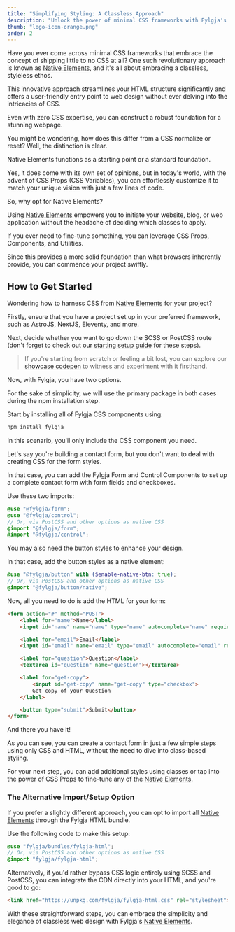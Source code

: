 ```yaml
---
title: "Simplifying Styling: A Classless Approach"
description: "Unlock the power of minimal CSS frameworks with Fylgja's classless styling"
thumb: "logo-icon-orange.png"
order: 2
---
```


[Native Elements]: /features/native-styles/

Have you ever come across minimal CSS frameworks that embrace the concept of shipping little to no CSS at all?
One such revolutionary approach is known as [Native Elements],
and it's all about embracing a classless, styleless ethos.

This innovative approach streamlines your HTML structure significantly and offers a user-friendly entry point to web design without ever delving into the intricacies of CSS.

Even with zero CSS expertise, you can construct a robust foundation for a stunning webpage.

You might be wondering,
how does this differ from a CSS normalize or reset? Well, the distinction is clear.

Native Elements functions as a starting point or a standard foundation.

Yes, it does come with its own set of opinions, but in today's world, with the advent of CSS Props (CSS Variables),
you can effortlessly customize it to match your unique vision with just a few lines of code.

So, why opt for Native Elements?

Using [Native Elements] empowers you to initiate your website, blog, or web application without the headache of deciding which classes to apply.

If you ever need to fine-tune something,
you can leverage CSS Props, Components, and Utilities.

Since this provides a more solid foundation than what browsers inherently provide,
you can commence your project swiftly.

## How to Get Started

Wondering how to harness CSS from [Native Elements] for your project?

Firstly, ensure that you have a project set up in your preferred framework, such as AstroJS, NextJS, Eleventy, and more.

Next, decide whether you want to go down the SCSS or PostCSS route (don't forget to check out our [starting setup guide](guides/default-setup/) for these steps).

> If you're starting from scratch or feeling a bit lost, you can explore our [showcase codepen](https://codepen.io/Fylgja/pen/ExGOZaE) to witness and experiment with it firsthand.

Now, with Fylgja, you have two options.

For the sake of simplicity, we will use the primary package in both cases during the npm installation step.

Start by installing all of Fylgja CSS components using:

```sh
npm install fylgja
```

In this scenario, you'll only include the CSS component you need.

Let's say you're building a contact form, but you don't want to deal with creating CSS for the form styles.

In that case, you can add the Fylgja Form and Control Components to set up a complete contact form with form fields and checkboxes.

Use these two imports:

```scss
@use "@fylgja/form";
@use "@fylgja/control";
// Or, via PostCSS and other options as native CSS
@import "@fylgja/form";
@import "@fylgja/control";
```

You may also need the button styles to enhance your design.

In that case, add the button styles as a native element:

```scss
@use "@fylgja/button" with ($enable-native-btn: true);
// Or, via PostCSS and other options as native CSS
@import "@fylgja/button/native";
```

Now, all you need to do is add the HTML for your form:

```html
<form action="#" method="POST">
    <label for="name">Name</label>
    <input id="name" name="name" type="name" autocomplete="name" required>

    <label for="email">Email</label>
    <input id="email" name="email" type="email" autocomplete="email" required>

    <label for="question">Question</label>
    <textarea id="question" name="question"></textarea>

    <label for="get-copy">
        <input id="get-copy" name="get-copy" type="checkbox">
        Get copy of your Question
    </label>

    <button type="submit">Submit</button>
</form>
```

And there you have it!

As you can see, you can create a contact form in just a few simple steps using only CSS and HTML,
without the need to dive into class-based styling.

For your next step, you can add additional styles using classes or tap into the power of CSS Props to fine-tune any of the [Native Elements].

### The Alternative Import/Setup Option

If you prefer a slightly different approach, you can opt to import all [Native Elements] through the Fylgja HTML bundle.

Use the following code to make this setup:

```scss
@use "fylgja/bundles/fylgja-html";
// Or, via PostCSS and other options as native CSS
@import "fylgja/fylgja-html";
```

Alternatively, if you'd rather bypass CSS logic entirely using SCSS and PostCSS,
you can integrate the CDN directly into your HTML, and you're good to go:

```html
<link href="https://unpkg.com/fylgja/fylgja-html.css" rel="stylesheet">
```

With these straightforward steps, you can embrace the simplicity and elegance of classless web design with Fylgja's [Native Elements].
